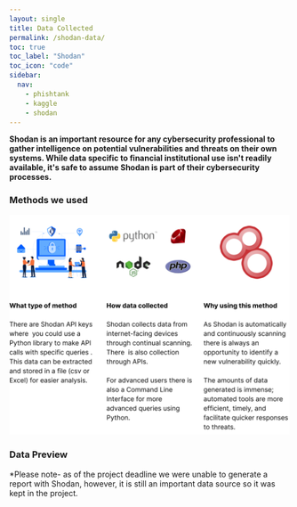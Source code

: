 ```yaml
---
layout: single
title: Data Collected
permalink: /shodan-data/
toc: true
toc_label: "Shodan"
toc_icon: "code"
sidebar:
  nav:
    - phishtank
    - kaggle
    - shodan
---
```

**Shodan is an important resource for any cybersecurity professional to gather intelligence on potential vulnerabilities and threats on their own systems. While data specific to financial institutional use isn't readily available, it's safe to assume Shodan is part of their cybersecurity processes.**

### Methods we used
![shodan](/assets/Image_shodan.png)

### Data Preview
*Please note- as of the project deadline we were unable to generate a report with Shodan, however, it is still an important data source so it was kept in the project.